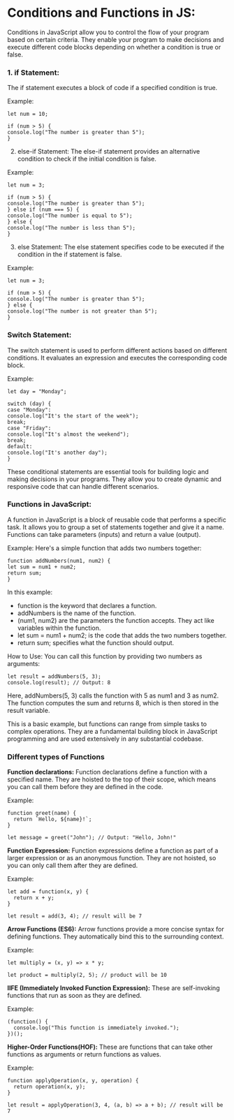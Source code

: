 # Conditions and Functions in JS:

Conditions in JavaScript allow you to control the flow of your program based on certain criteria. They enable your program to make decisions and execute different code blocks depending on whether a condition is true or false.

### 1. if Statement:

The if statement executes a block of code if a specified condition is true.

Example:

```
let num = 10;

if (num > 5) {
console.log("The number is greater than 5");
}
```

2. else-if Statement:
   The else-if statement provides an alternative condition to check if the initial condition is false.

Example:

```
let num = 3;

if (num > 5) {
console.log("The number is greater than 5");
} else if (num === 5) {
console.log("The number is equal to 5");
} else {
console.log("The number is less than 5");
}
```

3. else Statement:
   The else statement specifies code to be executed if the condition in the if statement is false.

Example:

```
let num = 3;

if (num > 5) {
console.log("The number is greater than 5");
} else {
console.log("The number is not greater than 5");
}
```

### Switch Statement:

The switch statement is used to perform different actions based on different conditions. It evaluates an expression and executes the corresponding code block.

Example:

```
let day = "Monday";

switch (day) {
case "Monday":
console.log("It's the start of the week");
break;
case "Friday":
console.log("It's almost the weekend");
break;
default:
console.log("It's another day");
}
```

These conditional statements are essential tools for building logic and making decisions in your programs. They allow you to create dynamic and responsive code that can handle different scenarios.

### Functions in JavaScript:

A function in JavaScript is a block of reusable code that performs a specific task. It allows you to group a set of statements together and give it a name. Functions can take parameters (inputs) and return a value (output).

Example: Here's a simple function that adds two numbers together:

```
function addNumbers(num1, num2) {
let sum = num1 + num2;
return sum;
}
```

In this example:

- function is the keyword that declares a function.
- addNumbers is the name of the function.
- (num1, num2) are the parameters the function accepts. They act like variables within the function.
- let sum = num1 + num2; is the code that adds the two numbers together.
- return sum; specifies what the function should output.

How to Use:
You can call this function by providing two numbers as arguments:

```
let result = addNumbers(5, 3);
console.log(result); // Output: 8
```

Here, addNumbers(5, 3) calls the function with 5 as num1 and 3 as num2. The function computes the sum and returns 8, which is then stored in the result variable.

This is a basic example, but functions can range from simple tasks to complex operations. They are a fundamental building block in JavaScript programming and are used extensively in any substantial codebase.

### Different types of Functions

**Function declarations:**
Function declarations define a function with a specified name. They are hoisted to the top of their scope, which means you can call them before they are defined in the code.

Example:

```
function greet(name) {
  return `Hello, ${name}!`;
}

let message = greet("John"); // Output: "Hello, John!"
```

**Function Expression:**
Function expressions define a function as part of a larger expression or as an anonymous function. They are not hoisted, so you can only call them after they are defined.

Example:

```
let add = function(x, y) {
  return x + y;
}

let result = add(3, 4); // result will be 7
```

**Arrow Functions (ES6):**
Arrow functions provide a more concise syntax for defining functions. They automatically bind this to the surrounding context.

Example:

```
let multiply = (x, y) => x * y;

let product = multiply(2, 5); // product will be 10
```

**IIFE (Immediately Invoked Function Expression):**
These are self-invoking functions that run as soon as they are defined.

Example:

```
(function() {
  console.log("This function is immediately invoked.");
})();
```

**Higher-Order Functions(HOF):**
These are functions that can take other functions as arguments or return functions as values.

Example:

```
function applyOperation(x, y, operation) {
  return operation(x, y);
}

let result = applyOperation(3, 4, (a, b) => a + b); // result will be 7
```
